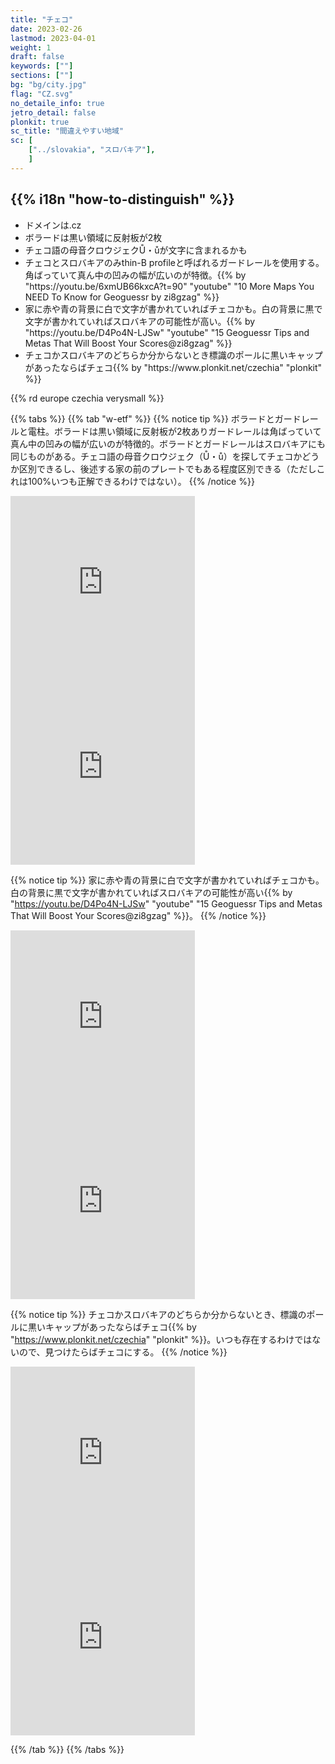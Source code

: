 ```yaml
---
title: "チェコ"
date: 2023-02-26
lastmod: 2023-04-01
weight: 1
draft: false
keywords: [""]
sections: [""]
bg: "bg/city.jpg"
flag: "CZ.svg"
no_detaile_info: true
jetro_detail: false
plonkit: true
sc_title: "間違えやすい地域"
sc: [
    ["../slovakia", "スロバキア"],
    ]
---
```


<div class="main-desciption country-description">
    <h2 class="section-title">{{% i18n "how-to-distinguish" %}}</h2>
    <ul class="rule-list">
        <li>ドメインは<span class="quiz">.cz</span></li>
        <li>ボラードは<span class="quiz">黒い領域に反射板が2枚</span></li>
        <li>チェコ語の母音クロウジェク<span class="quiz">Ů・ů</span>が文字に含まれるかも</li>
        <li>チェコとスロバキアのみthin-B profileと呼ばれるガードレールを使用する。<span class="quiz">角ばっていて真ん中の凹みの幅が広い</span>のが特徴。{{% by "https://youtu.be/6xmUB66kxcA?t=90" "youtube" "10 More Maps You NEED To Know for Geoguessr by zi8gzag" %}}</li>
        <li>家に<span class="quiz">赤や青</span>の背景に<span class="quiz">白</span>で文字が書かれていればチェコかも。<span class="quiz">白</span>の背景に<span class="quiz">黒</span>で文字が書かれていればスロバキアの可能性が高い。{{% by "https://youtu.be/D4Po4N-LJSw" "youtube" "15 Geoguessr Tips and Metas That Will Boost Your Scores@zi8gzag" %}}</li>
        <li>チェコかスロバキアのどちらか分からないとき<span class="quiz">標識のポールに黒いキャップ</span>があったならばチェコ{{% by "https://www.plonkit.net/czechia" "plonkit" %}}</li>
    </ul>
    {{% rd europe czechia verysmall %}}
</div>

{{% tabs  %}}
{{% tab "w-etf" %}}
{{% notice tip %}}
ボラードとガードレールと電柱。ボラードは<span class="quiz">黒い領域に反射板が2枚</span>ありガードレールは<span class="quiz">角ばっていて真ん中の凹みの幅が広い</span>のが特徴的。ボラードとガードレールはスロバキアにも同じものがある。チェコ語の母音クロウジェク（Ů・ů）を探してチェコかどうか区別できるし、後述する家の前のプレートでもある程度区別できる（ただしこれは100%いつも正解できるわけではない）。
{{% /notice %}}
<div class="googlemap-if">
<iframe src="https://www.google.com/maps/embed?pb=!4v1682936914809!6m8!1m7!1smVbj2pA5JV1ghMU170T-MA!2m2!1d49.18506314402373!2d16.75742697472375!3f13.65489772609046!4f-16.051398238411295!5f2.6800695378815926" width="295" height="295" style="border:0;" allowfullscreen="" loading="lazy" referrerpolicy="no-referrer-when-downgrade"></iframe>
<iframe src="https://www.google.com/maps/embed?pb=!4v1681943230054!6m8!1m7!1ssfdmIVecNRILD1yCenTxSg!2m2!1d49.57085883031012!2d17.30559813259281!3f78.60860033633689!4f5.765596368411707!5f1.7518516263049886" width="295" height="295" style="border:0;" allowfullscreen="" loading="lazy" referrerpolicy="no-referrer-when-downgrade"></iframe>
</div>

{{% notice tip %}}
家に<span class="quiz">赤や青</span>の背景に<span class="quiz">白</span>で文字が書かれていればチェコかも。<span class="quiz">白</span>の背景に<span class="quiz">黒</span>で文字が書かれていればスロバキアの可能性が高い{{% by "https://youtu.be/D4Po4N-LJSw" "youtube" "15 Geoguessr Tips and Metas That Will Boost Your Scores@zi8gzag" %}}。
{{% /notice %}}
<div class="googlemap-if">
<iframe src="https://www.google.com/maps/embed?pb=!4v1681946473677!6m8!1m7!1slXLE8i4WNVdBo9Zjwf9RTw!2m2!1d50.07301695432118!2d14.43958934522536!3f342.61217010079974!4f-1.1447244747842404!5f3.325193203789971" width="295" height="295" style="border:0;" allowfullscreen="" loading="lazy" referrerpolicy="no-referrer-when-downgrade"></iframe>
<iframe src="https://www.google.com/maps/embed?pb=!4v1683087636537!6m8!1m7!1sWTxf4o5bBQPCzyVBCFuyLg!2m2!1d49.74095887592078!2d13.39276455890356!3f53.125790524204945!4f5.342234466501495!5f3.325193203789971" width="295" height="295" style="border:0;" allowfullscreen="" loading="lazy" referrerpolicy="no-referrer-when-downgrade"></iframe>
</div>

{{% notice tip %}}
チェコかスロバキアのどちらか分からないとき、標識のポールに黒いキャップがあったならばチェコ{{% by "https://www.plonkit.net/czechia" "plonkit" %}}。いつも存在するわけではないので、見つけたらばチェコにする。
{{% /notice %}}

<div class="googlemap-if">
<iframe src="https://www.google.com/maps/embed?pb=!4v1683137931681!6m8!1m7!1skzDq82J5ZFluGUeA18lDZQ!2m2!1d50.10012425635637!2d14.46707137379079!3f83.13226366321095!4f13.907056935869889!5f3.325193203789971" width="295" height="295" style="border:0;" allowfullscreen="" loading="lazy" referrerpolicy="no-referrer-when-downgrade"></iframe>
<iframe src="https://www.google.com/maps/embed?pb=!4v1683137810610!6m8!1m7!1sf_HTmx1eNXak41Ns48K5EA!2m2!1d49.83283880873212!2d18.28161402132868!3f179.98836807707247!4f-0.09167264981728351!5f3.325193203789971" width="295" height="295" style="border:0;" allowfullscreen="" loading="lazy" referrerpolicy="no-referrer-when-downgrade"></iframe>
</div>


{{% /tab %}}
{{% /tabs %}}

